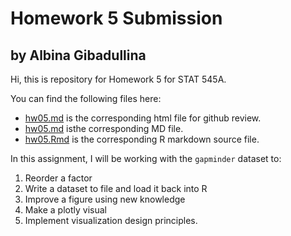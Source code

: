 # Homework 5 Submission
## by Albina Gibadullina

Hi, this is repository for Homework 5 for STAT 545A. 

You can find the following files here:
- [hw05.md](https://github.com/STAT545-UBC-students/hw05-albina23/blob/master/hw05.html) is the corresponding html file for github review.
- [hw05.md](https://github.com/STAT545-UBC-students/hw05-albina23/blob/master/hw05.md) isthe  corresponding MD file. 
- [hw05.Rmd](https://github.com/STAT545-UBC-students/hw05-albina23/blob/master/hw05.Rmd) is the corresponding R markdown source file.

In this assignment, I will be working with the `gapminder` dataset to:
1. Reorder a factor
2. Write a dataset to file and load it back into R
3. Improve a figure using new knowledge 
4. Make a plotly visual
5. Implement visualization design principles.
